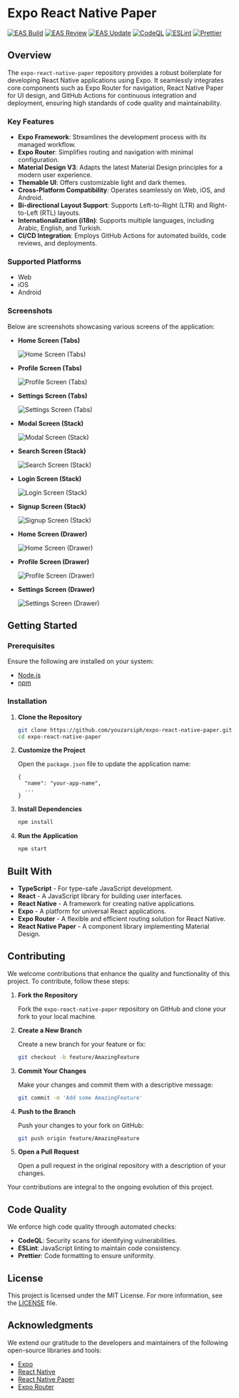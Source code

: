 # Expo React Native Paper

[![EAS Build](https://github.com/youzarsiph/expo-react-native-paper/actions/workflows/eas-build.yml/badge.svg)](https://github.com/youzarsiph/expo-react-native-paper/actions/workflows/eas-build.yml)
[![EAS Review](https://github.com/youzarsiph/expo-react-native-paper/actions/workflows/eas-reviews.yml/badge.svg)](https://github.com/youzarsiph/expo-react-native-paper/actions/workflows/eas-reviews.yml)
[![EAS Update](https://github.com/youzarsiph/expo-react-native-paper/actions/workflows/eas-update.yml/badge.svg)](https://github.com/youzarsiph/expo-react-native-paper/actions/workflows/eas-update.yml)
[![CodeQL](https://github.com/youzarsiph/expo-react-native-paper/actions/workflows/codeql.yml/badge.svg)](https://github.com/youzarsiph/expo-react-native-paper/actions/workflows/codeql.yml)
[![ESLint](https://github.com/youzarsiph/expo-react-native-paper/actions/workflows/eslint.yml/badge.svg)](https://github.com/youzarsiph/expo-react-native-paper/actions/workflows/eslint.yml)
[![Prettier](https://github.com/youzarsiph/expo-react-native-paper/actions/workflows/prettier.yml/badge.svg)](https://github.com/youzarsiph/expo-react-native-paper/actions/workflows/prettier.yml)

## Overview

The `expo-react-native-paper` repository provides a robust boilerplate for developing React Native applications using Expo. It seamlessly integrates core components such as Expo Router for navigation, React Native Paper for UI design, and GitHub Actions for continuous integration and deployment, ensuring high standards of code quality and maintainability.

### Key Features

- **Expo Framework**: Streamlines the development process with its managed workflow.
- **Expo Router**: Simplifies routing and navigation with minimal configuration.
- **Material Design V3**: Adapts the latest Material Design principles for a modern user experience.
- **Themable UI**: Offers customizable light and dark themes.
- **Cross-Platform Compatibility**: Operates seamlessly on Web, iOS, and Android.
- **Bi-directional Layout Support**: Supports Left-to-Right (LTR) and Right-to-Left (RTL) layouts.
- **Internationalization (i18n)**: Supports multiple languages, including Arabic, English, and Turkish.
- **CI/CD Integration**: Employs GitHub Actions for automated builds, code reviews, and deployments.

### Supported Platforms

- Web
- iOS
- Android

### Screenshots

Below are screenshots showcasing various screens of the application:

- **Home Screen (Tabs)**

  ![Home Screen (Tabs)](assets/screenshots/home-default-light.png)

- **Profile Screen (Tabs)**

  ![Profile Screen (Tabs)](assets/screenshots/profile-teal-dark.png)

- **Settings Screen (Tabs)**

  ![Settings Screen (Tabs)](assets/screenshots/settings-lime-light.png)

- **Modal Screen (Stack)**

  ![Modal Screen (Stack)](assets/screenshots/modal-light-red.png)

- **Search Screen (Stack)**

  ![Search Screen (Stack)](assets/screenshots/search-orange-dark.png)

- **Login Screen (Stack)**

  ![Login Screen (Stack)](assets/screenshots/login-violet-light.png)

- **Signup Screen (Stack)**

  ![Signup Screen (Stack)](assets/screenshots/signup-green-dark.png)

- **Home Screen (Drawer)**

  ![Home Screen (Drawer)](assets/screenshots/home-blue-dark.png)

- **Profile Screen (Drawer)**

  ![Profile Screen (Drawer)](assets/screenshots/profile-olive-light.png)

- **Settings Screen (Drawer)**

  ![Settings Screen (Drawer)](assets/screenshots/settings-violet-light.png)

## Getting Started

### Prerequisites

Ensure the following are installed on your system:

- [Node.js](https://nodejs.org/)
- [npm](https://www.npmjs.com/)

### Installation

1. **Clone the Repository**

   ```bash
   git clone https://github.com/youzarsiph/expo-react-native-paper.git
   cd expo-react-native-paper
   ```

2. **Customize the Project**

   Open the `package.json` file to update the application name:

   ```jsonc
   {
     "name": "your-app-name",
     ...
   }
   ```

3. **Install Dependencies**

   ```bash
   npm install
   ```

4. **Run the Application**

   ```bash
   npm start
   ```

## Built With

- **TypeScript** - For type-safe JavaScript development.
- **React** - A JavaScript library for building user interfaces.
- **React Native** - A framework for creating native applications.
- **Expo** - A platform for universal React applications.
- **Expo Router** - A flexible and efficient routing solution for React Native.
- **React Native Paper** - A component library implementing Material Design.

## Contributing

We welcome contributions that enhance the quality and functionality of this project. To contribute, follow these steps:

1. **Fork the Repository**

   Fork the `expo-react-native-paper` repository on GitHub and clone your fork to your local machine.

2. **Create a New Branch**

   Create a new branch for your feature or fix:

   ```bash
   git checkout -b feature/AmazingFeature
   ```

3. **Commit Your Changes**

   Make your changes and commit them with a descriptive message:

   ```bash
   git commit -m 'Add some AmazingFeature'
   ```

4. **Push to the Branch**

   Push your changes to your fork on GitHub:

   ```bash
   git push origin feature/AmazingFeature
   ```

5. **Open a Pull Request**

   Open a pull request in the original repository with a description of your changes.

Your contributions are integral to the ongoing evolution of this project.

## Code Quality

We enforce high code quality through automated checks:

- **CodeQL**: Security scans for identifying vulnerabilities.
- **ESLint**: JavaScript linting to maintain code consistency.
- **Prettier**: Code formatting to ensure uniformity.

## License

This project is licensed under the MIT License. For more information, see the [LICENSE](LICENSE) file.

## Acknowledgments

We extend our gratitude to the developers and maintainers of the following open-source libraries and tools:

- [Expo](https://expo.dev/)
- [React Native](https://reactnative.dev/)
- [React Native Paper](https://callstack.github.io/react-native-paper/)
- [Expo Router](https://docs.expo.dev/build-reference/variables/)
